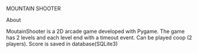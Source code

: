 MOUNTAIN SHOOTER

About


MoutainShooter is a 2D arcade game developed with Pygame. The game has 2 levels and each level end with a timeout event. Can be played coop (2 players). Score is saved in database(SQLite3)
